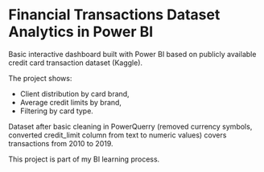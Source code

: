 # Financial Transactions Dataset Analytics in Power BI

Basic interactive dashboard built with Power BI based on publicly available credit card transaction dataset (Kaggle).

The project shows:
- Client distribution by card brand,
- Average credit limits by brand,
- Filtering by card type.

Dataset after basic cleaning in PowerQuerry (removed currency symbols, converted credit_limit column from text to numeric values) covers transactions from 2010 to 2019.

This project is part of my BI learning process.
